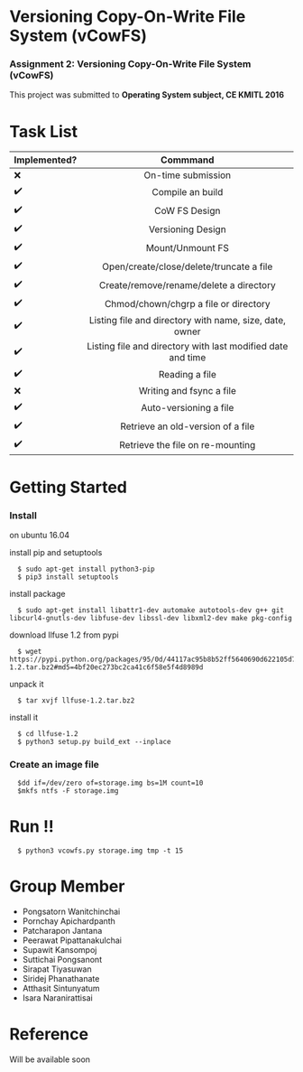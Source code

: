 # Versioning Copy-On-Write File System (vCowFS)
### Assignment 2: Versioning Copy-On-Write File System (vCowFS)
This project was submitted to **Operating System subject, CE KMITL 2016**
# Task List

| Implemented?        | Commmand           |
| ------------- |:-------------:|
| :x:                    | On-time submission |
| :heavy_check_mark:     | Compile an build |
| :heavy_check_mark:                    | CoW FS Design |
| :heavy_check_mark:                    | Versioning Design |
| :heavy_check_mark:                    | Mount/Unmount FS |
| :heavy_check_mark:                    | Open/create/close/delete/truncate a file |
| :heavy_check_mark:     | Create/remove/rename/delete a directory |
| :heavy_check_mark:     | Chmod/chown/chgrp a file or directory |
| :heavy_check_mark:                    | Listing file and directory with name, size, date, owner |
| :heavy_check_mark:                    | Listing file and directory with last modified date and time |
| :heavy_check_mark:     | Reading a file |
| :x:                    | Writing and fsync a file |
| :heavy_check_mark:                    | Auto-versioning a file |
| :heavy_check_mark:                    | Retrieve an old-version of a file |
| :heavy_check_mark:                    | Retrieve the file on re-mounting |

# Getting Started
### Install

on ubuntu 16.04

install pip and setuptools
```
  $ sudo apt-get install python3-pip
  $ pip3 install setuptools
```

install package
```
  $ sudo apt-get install libattr1-dev automake autotools-dev g++ git libcurl4-gnutls-dev libfuse-dev libssl-dev libxml2-dev make pkg-config
```

download llfuse 1.2 from pypi

```
  $ wget https://pypi.python.org/packages/95/0d/44117ac95b8b52ff5640690d622105d7afa0dd4354432e6460c589f6382c/llfuse-1.2.tar.bz2#md5=4bf20ec273bc2ca41c6f58e5f4d8989d
```

unpack it

```
  $ tar xvjf llfuse-1.2.tar.bz2
```

install it

```
  $ cd llfuse-1.2
  $ python3 setup.py build_ext --inplace
```
### Create an image file

```
  $dd if=/dev/zero of=storage.img bs=1M count=10
  $mkfs ntfs -F storage.img
```

# Run !!

```
  $ python3 vcowfs.py storage.img tmp -t 15
```

# Group Member
* Pongsatorn Wanitchinchai
* Pornchay Apichardpanth
* Patcharapon Jantana
* Peerawat Pipattanakulchai
* Supawit Kansompoj
* Suttichai Pongsanont
* Sirapat Tiyasuwan
* Siridej Phanathanate
* Atthasit Sintunyatum
* Isara Naranirattisai

# Reference

Will be available soon
